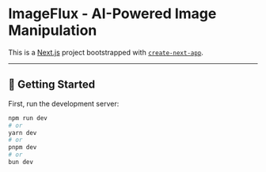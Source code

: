 # **ImageFlux - AI-Powered Image Manipulation** 

This is a [Next.js](https://nextjs.org) project bootstrapped with [`create-next-app`](https://nextjs.org/docs/app/api-reference/cli/create-next-app).

---

## 🚀 **Getting Started**

First, run the development server:

```bash
npm run dev
# or
yarn dev
# or
pnpm dev
# or
bun dev
